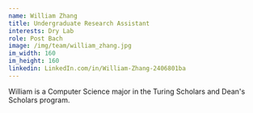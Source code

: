 ```yaml
---
name: William Zhang
title: Undergraduate Research Assistant
interests: Dry Lab
role: Post Bach
image: /img/team/william_zhang.jpg
im_width: 160
im_height: 160
linkedin: LinkedIn.com/in/William-Zhang-2406801ba
---
```

William is a Computer Science major in the Turing Scholars and Dean's Scholars program. 
